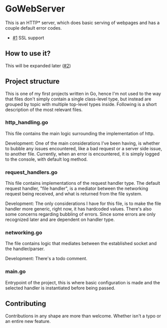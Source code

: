 # GoWebServer
This is an HTTP* server, which does basic serving of webpages and has a couple default error codes.

* [#1](https://github.com/krestenlaust/GoWebServer/issues/1) SSL support

## How to use it?
This will be expanded later ([#2](https://github.com/krestenlaust/GoWebServer/issues/2))

## Project structure
This is one of my first projects written in Go, hence I'm not used to the way that files don't simply contain a single class-level type, but instead are grouped by topic with multiple top-level types inside. Following is a short description of the most relevant files.

### http_handling.go
This file contains the main logic surrounding the implementation of http.

Development: One of the main considerations I've been having, is whether to bubble any issues encountered, like a bad request or a server side issue, to another file. Currently, when an error is encountered, it is simply logged to the console, with default log method.

### request_handlers.go
This file contains implementations of the request handler type. The default request handler, "file handler", is a mediator between the networking request being received, and what is returned from the file system.

Development: The only considerations I have for this file, is to make the file handler more generic, right now, it has hardcoded values. There's also some concerns regarding bubbling of errors. Since some errors are only recognized later and are dependent on handler type.

### networking.go
The file contains logic that mediates between the established socket and the handler/parser.

Development: There's a todo comment.

### main.go
Entrypoint of the project, this is where basic configuration is made and the selected handler is instantiated before being passed.

## Contributing
Contributions in any shape are more than welcome. Whether isn't a typo or an entire new feature.